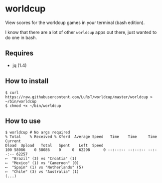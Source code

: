 worldcup
========

View scores for the worldcup games in your terminal (bash edition).

I know that there are a lot of other `worldcup` apps out there, just wanted to
do one in bash.

## Requires

* jq (1.4)

## How to install

    $ curl https://raw.githubusercontent.com/LuRsT/worldcup/master/worldcup > ~/bin/worldcup
    $ chmod +x ~/bin/worldcup

## How to use

    $ worldcup # No args required
    % Total    % Received % Xferd  Average Speed   Time    Time     Time  Current
    Dload  Upload   Total   Spent    Left  Speed
    100 58086    0 58086    0     0  62298      0 --:--:-- --:--:-- --:--:-- 62257
    ⟵  "Brazil" (3) vs "Croatia" (1)
    ⟵  "Mexico" (1) vs "Cameroon" (0)
    ⟵  "Spain" (1) vs "Netherlands" (5)
    ⟵  "Chile" (3) vs "Australia" (1)
    (...)

